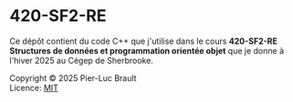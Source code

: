 # 420-SF2-RE

Ce dépôt contient du code C++ que j'utilise dans le cours **420-SF2-RE Structures de données et programmation orientée objet** que je donne à l'hiver 2025 au Cégep de Sherbrooke.

Copyright © 2025 Pier-Luc Brault  
Licence: [MIT](LICENSE)  

